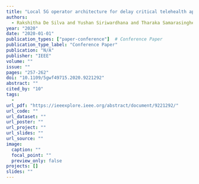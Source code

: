 ```yaml
---
title: "Local 5G operator architecture for delay critical telehealth applications"
authors:
  - Rakshitha De Silva and Yushan Siriwardhana and Tharaka Samarasinghe and Mika Ylianttila and Madhusanka Liyanage
year: "2020"
date: "2020-01-01"
publication_types: ["paper-conference"]  # Conference Paper
publication_type_label: "Conference Paper"
publication: "N/A"
publisher: "IEEE"
volume: ""
issue: ""
pages: "257-262"
doi: "10.1109/5gwf49715.2020.9221292"
abstract: ""
cited_by: "10"
tags:
  - 
url_pdf: "https://ieeexplore.ieee.org/abstract/document/9221292/"
url_code: ""
url_dataset: ""
url_poster: ""
url_project: ""
url_slides: ""
url_source: ""
image:
  caption: ""
  focal_point: ""
  preview_only: false
projects: []
slides: ""
---
```

